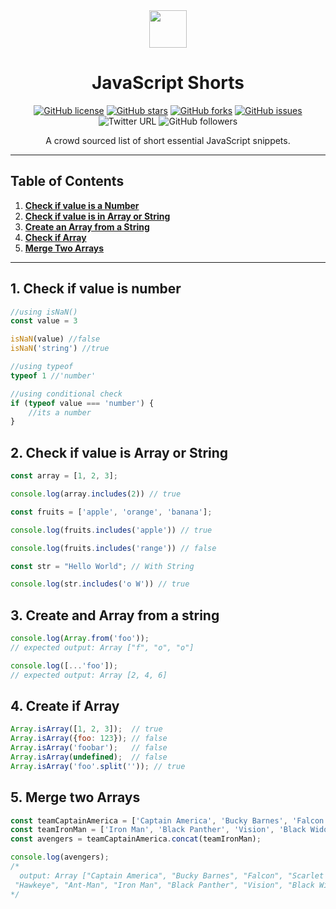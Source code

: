 <div align="center">
  <img height="60" src="https://img.icons8.com/color/344/javascript.png"> 
  <h1>JavaScript Shorts</h1>
  
  [![GitHub license](https://img.shields.io/github/license/aniketkudale/JavaScript-Shorts)](https://github.com/aniketkudale/JavaScript-Shorts/blob/master/LICENSE) [![GitHub stars](https://img.shields.io/github/stars/aniketkudale/JavaScript-Shorts)](https://github.com/aniketkudale/JavaScript-Shorts/stargazers) [![GitHub forks](https://img.shields.io/github/forks/aniketkudale/JavaScript-Shorts)](https://github.com/aniketkudale/JavaScript-Shorts/network) [![GitHub issues](https://img.shields.io/github/issues/aniketkudale/JavaScript-Shorts)](https://github.com/aniketkudale/JavaScript-Shorts/issues) ![Twitter URL](https://img.shields.io/twitter/url?style=social&url=https%3A%2F%2Fgithub.com%2Faniketkudale%2FJavaScript-Shorts) ![GitHub followers](https://img.shields.io/github/followers/aniketkudale?style=social)

<span>A crowd sourced list of short essential JavaScript snippets. <span>

---

</div>

## Table of Contents

1. **[Check if value is a Number](#1-check-if-value-is-number)**
2. **[Check if value is in Array or String](#2-check-if-value-is-array-or-string)**
3. **[Create an Array from a String](#3-check-an-array-from-a-string)**
4. **[Check if Array](#4-check-if-Array)**
5. **[Merge Two Arrays](#5-merge-two-arrays)**

---

## 1. Check if value is number
```javascript
//using isNaN()
const value = 3

isNaN(value) //false
isNaN('string') //true

//using typeof
typeof 1 //'number'

//using conditional check
if (typeof value === 'number') {
	//its a number
}
```

## 2. Check if value is Array or String
```javascript
const array = [1, 2, 3];

console.log(array.includes(2)) // true

const fruits = ['apple', 'orange', 'banana'];

console.log(fruits.includes('apple')) // true

console.log(fruits.includes('range')) // false

const str = "Hello World"; // With String

console.log(str.includes('o W')) // true
```

## 3. Create and Array from a string
```javascript
console.log(Array.from('foo'));
// expected output: Array ["f", "o", "o"]

console.log([...'foo']);
// expected output: Array [2, 4, 6]
```

## 4. Create if Array
```javascript
Array.isArray([1, 2, 3]);  // true
Array.isArray({foo: 123}); // false
Array.isArray('foobar');   // false
Array.isArray(undefined);  // false
Array.isArray('foo'.split('')); // true
```

## 5. Merge two Arrays
```javascript
const teamCaptainAmerica = ['Captain America', 'Bucky Barnes', 'Falcon', 'Scarlet Witch', 'Hawkeye', 'Ant-Man'];
const teamIronMan = ['Iron Man', 'Black Panther', 'Vision', 'Black Widow', 'War Machine', 'Spider-Man'];
const avengers = teamCaptainAmerica.concat(teamIronMan);

console.log(avengers);
/* 
  output: Array ["Captain America", "Bucky Barnes", "Falcon", "Scarlet Witch", 
 "Hawkeye", "Ant-Man", "Iron Man", "Black Panther", "Vision", "Black Widow", "War Machine", "Spider-Man"] 
*/

```

